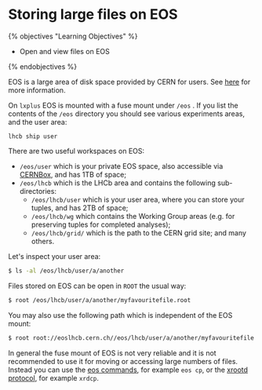 # Storing large files on EOS

{% objectives "Learning Objectives" %}

* Open and view files on EOS

{% endobjectives %} 

EOS is a large area of disk space provided by CERN for users. See [here](http://information-technology.web.cern.ch/services/eos-service) for more information.

On `lxplus` EOS is mounted with a fuse mount under `/eos` .
If you list the contents of the `/eos` directory you should see various experiments areas, and the user area:

```
lhcb ship user
```

There are two useful workspaces on EOS:
- `/eos/user` which is your private EOS space, also accessible via [CERNBox](https://cernbox.cern.ch/), and has 1TB of space;
- `/eos/lhcb` which is the LHCb area and contains the following sub-directories:
  - `/eos/lhcb/user` which is your user area, where you can store your tuples, and has 2TB of space;
  - `/eos/lhcb/wg` which contains the Working Group areas (e.g. for preserving tuples for completed analyses);
  - `/eos/lhcb/grid/` which is the path to the CERN grid site; and many others.

Let's inspect your user area:

```bash
$ ls -al /eos/lhcb/user/a/another
```

Files stored on EOS can be open in `ROOT` the usual way:

```bash
$ root /eos/lhcb/user/a/another/myfavouritefile.root
```

You may also use the following path which is independent of the EOS mount:

```bash
$ root root://eoslhcb.cern.ch//eos/lhcb/user/a/another/myfavouritefile.root
```

In general the fuse mount of EOS is not very reliable and it is not recommended to use it for moving or accessing large numbers of files. Instead you can use the [eos commands](http://eos-docs.web.cern.ch/eos-docs/clicommands.html), for example `eos cp`, or the [xrootd protocol](https://xrootd.slac.stanford.edu/doc/xrdcl-docs/www/xrdcldocs.html#x1-40003), for example `xrdcp`.
